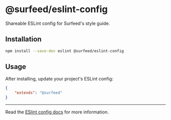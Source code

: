 # @surfeed/eslint-config

Shareable ESLint config for Surfeed's style guide.

## Installation

```sh
npm install --save-dev eslint @surfeed/eslint-config
```

## Usage

After installing, update your project's ESLint config:

```json
{
    "extends": "@surfeed"
}
```

---

Read the [ESlint config docs](http://eslint.org/docs/user-guide/configuring#extending-configuration-files)
for more information.
